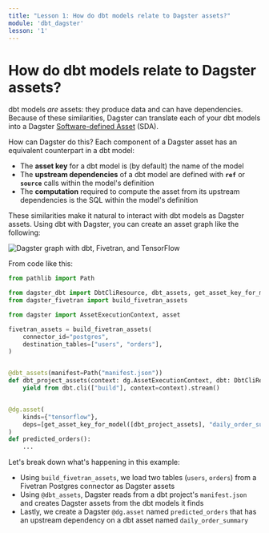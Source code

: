 ```yaml
---
title: "Lesson 1: How do dbt models relate to Dagster assets?"
module: 'dbt_dagster'
lesson: '1'
---
```


# How do dbt models relate to Dagster assets?

dbt models _are_ assets: they produce data and can have dependencies. Because of these similarities, Dagster can translate each of your dbt models into a Dagster [Software-defined Asset](https://docs.dagster.io/concepts/assets/software-defined-assets) (SDA).

How can Dagster do this? Each component of a Dagster asset has an equivalent counterpart in a dbt model:

- The **asset key** for a dbt model is (by default) the name of the model
- The **upstream dependencies** of a dbt model are defined with **`ref`** or **`source`** calls within the model's definition
- The **computation** required to compute the asset from its upstream dependencies is the SQL within the model's definition

These similarities make it natural to interact with dbt models as Dagster assets. Using dbt with Dagster, you can create an asset graph like the following:

![Dagster graph with dbt, Fivetran, and TensorFlow](/images/dagster-dbt/lesson-1/example-asset-graph.png)

From code like this:

```python
from pathlib import Path

from dagster_dbt import DbtCliResource, dbt_assets, get_asset_key_for_model
from dagster_fivetran import build_fivetran_assets

from dagster import AssetExecutionContext, asset

fivetran_assets = build_fivetran_assets(
    connector_id="postgres",
    destination_tables=["users", "orders"],
)


@dbt_assets(manifest=Path("manifest.json"))
def dbt_project_assets(context: dg.AssetExecutionContext, dbt: DbtCliResource):
    yield from dbt.cli(["build"], context=context).stream()


@dg.asset(
    kinds={"tensorflow"},
    deps=[get_asset_key_for_model([dbt_project_assets], "daily_order_summary")],
)
def predicted_orders():
    ...
```

Let's break down what's happening in this example:

- Using `build_fivetran_assets`, we load two tables (`users`, `orders`) from a Fivetran Postgres connector as Dagster assets
- Using `@dbt_assets`, Dagster reads from a dbt project's `manifest.json` and creates Dagster assets from the dbt models it finds
- Lastly, we create a Dagster `@dg.asset` named `predicted_orders` that has an upstream dependency on a dbt asset named `daily_order_summary`
